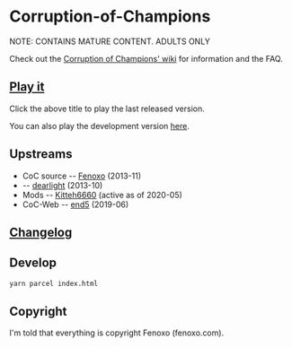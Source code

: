 # Corruption-of-Champions

NOTE: CONTAINS MATURE CONTENT. ADULTS ONLY

Check out the [Corruption of Champions' wiki](https://wiki.smutosaur.us/CoC) for information and the FAQ.

## [Play it](https://cocworld.now.sh)

Click the above title to play the last released version.

You can also play the development version [here](https://cocworld0.now.sh).

## Upstreams

- CoC source -- [Fenoxo](https://github.com/Fenoxo/Source) (2013-11)
- -- [dearlight](https://github.com/dearlight/Corruption-of-Champions) (2013-10)
- Mods -- [Kitteh6660](https://github.com/Kitteh6660/Corruption-of-Champions-Mod) (active as of 2020-05)
- CoC-Web -- [end5](https://github.com/end5/CoCWeb) (2019-06)

## [Changelog](./CHANGELOG.md)

## Develop

```txt
yarn parcel index.html
```

## Copyright

I'm told that everything is copyright Fenoxo (fenoxo.com).
